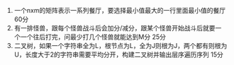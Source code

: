 1. 一个nxm的矩阵表示一系列餐厅，要选择最小值最大的一行里面最小值的餐厅 60分
2. 有一排怪兽，跟每个怪兽战斗后会加分/减分，跟某个怪兽开始战斗后就要一个一个往后打完，问最少打几个怪兽就能达到M分 25分
3. 二叉树，如果一个字符串全为L，根节点为L，全为J则根为J，两个都有则根为U，长度大于2的字符串需要平均分开，构建二叉树并输出层序遍历序列 15分
